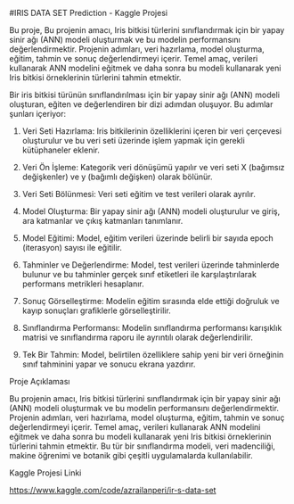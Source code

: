 #IRIS DATA SET Prediction - Kaggle Projesi

Bu proje, Bu projenin amacı, Iris bitkisi türlerini sınıflandırmak için bir yapay sinir ağı (ANN) modeli oluşturmak ve bu modelin performansını değerlendirmektir. Projenin adımları, veri hazırlama, model oluşturma, eğitim, tahmin ve sonuç değerlendirmeyi içerir. Temel amaç, verileri kullanarak ANN modelini eğitmek ve daha sonra bu modeli kullanarak yeni Iris bitkisi örneklerinin türlerini tahmin etmektir. 


Bir iris bitkisi türünün sınıflandırılması için bir yapay sinir ağı (ANN) modeli oluşturan, eğiten ve değerlendiren bir dizi adımdan oluşuyor. Bu adımlar şunları içeriyor:

1. Veri Seti Hazırlama: Iris bitkilerinin özelliklerini içeren bir veri çerçevesi oluşturulur ve bu veri seti üzerinde işlem yapmak için gerekli kütüphaneler eklenir.

2. Veri Ön İşleme: Kategorik veri dönüşümü yapılır ve veri seti X (bağımsız değişkenler) ve y (bağımlı değişken) olarak bölünür.

3. Veri Seti Bölünmesi: Veri seti eğitim ve test verileri olarak ayrılır.

4. Model Oluşturma: Bir yapay sinir ağı (ANN) modeli oluşturulur ve giriş, ara katmanlar ve çıkış katmanları tanımlanır.

5. Model Eğitimi: Model, eğitim verileri üzerinde belirli bir sayıda epoch (iterasyon) sayısı ile eğitilir.

6. Tahminler ve Değerlendirme: Model, test verileri üzerinde tahminlerde bulunur ve bu tahminler gerçek sınıf etiketleri ile karşılaştırılarak performans metrikleri hesaplanır.

7. Sonuç Görselleştirme: Modelin eğitim sırasında elde ettiği doğruluk ve kayıp sonuçları grafiklerle görselleştirilir.

8. Sınıflandırma Performansı: Modelin sınıflandırma performansı karışıklık matrisi ve sınıflandırma raporu ile ayrıntılı olarak değerlendirilir.

9. Tek Bir Tahmin: Model, belirtilen özelliklere sahip yeni bir veri örneğinin sınıf tahminini yapar ve sonucu ekrana yazdırır.





Proje Açıklaması

Bu projenin amacı, Iris bitkisi türlerini sınıflandırmak için bir yapay sinir ağı (ANN) modeli oluşturmak ve bu modelin performansını değerlendirmektir. Projenin adımları, veri hazırlama, model oluşturma, eğitim, tahmin ve sonuç değerlendirmeyi içerir. Temel amaç, verileri kullanarak ANN modelini eğitmek ve daha sonra bu modeli kullanarak yeni Iris bitkisi örneklerinin türlerini tahmin etmektir. Bu tür bir sınıflandırma modeli, veri madenciliği, makine öğrenimi ve botanik gibi çeşitli uygulamalarda kullanılabilir.




Kaggle Projesi Linki

https://www.kaggle.com/code/azrailanperi/ir-s-data-set

